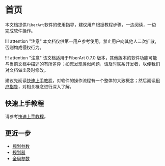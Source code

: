 # 首页

本文档提供`FiberArt`软件的使用指导，建议用户根据教程步骤，一边阅读，一边完成软件操作。

!!! attention "注意"
    本文档仅供第一用户参考使用，禁止用户向其他人二次扩散，否则构成侵权行为。

!!! attention  "注意"
    该文档适用于FiberArt 0.7.0 版本，其他版本的软件功能可能与当前文档中描述的有所差异；如您发现类似问题，请及时联系开发者，以便我们对文档做出及时修改。

建议先阅读[快速上手教程](./getting_started.md)，对软件的操作流程有一个整体的大致概念；然后阅读[用户指导](#用户指导)，对相关概念进行深入了解。

## 快速上手教程

请参考[快速上手教程](getting_started.md)。

## 更近一步
- [规划参数](./plan_parameters.md)
- [规划器](./ply_planner.md)
- [全局参数](./global_parameters.md)
